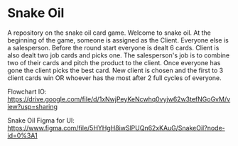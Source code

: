 # Snake Oil 
A repository on the snake oil  card game. 
Welcome to snake oil. At the beginning of the game, someone is assigned as the Client. Everyone else is a salesperson. Before the round start everyone is dealt 6 cards. Client is also dealt two job cards and picks one. The salesperson's job is to combine two of their cards and pitch the product to the client. Once everyone has gone the client picks the best card. New client is chosen and the first to 3 client cards win OR whoever has the most after 2 full cycles of everyone. 

Flowchart IO:
https://drive.google.com/file/d/1xNwjPeyKeNcwhq0vyjw62w3tefNGoGvM/view?usp=sharing

Snake Oil Figma for UI:
https://www.figma.com/file/5HYHgH8iwSlPUQn62xKAuG/SnakeOil?node-id=0%3A1